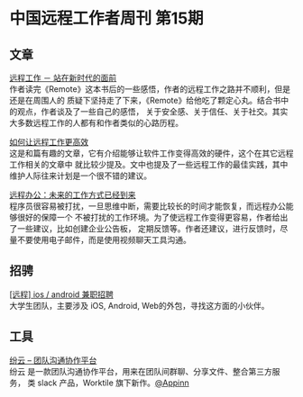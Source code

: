 # 中国远程工作者周刊 第15期

## 文章

[远程工作 － 站在新时代的面前](http://www.littledew.com/blog/1583)  
作者读完《Remote》这本书后的一些感悟，作者的远程工作之路并不顺利，但是还是在周围人的
质疑下坚持走了下来，《Remote》给他吃了颗定心丸。结合书中的观点，作者谈及了一些自己的感悟，
关于安全感、关于信任、关于社交。其实大多数远程工作的人都有和作者类似的心路历程。

[如何让远程工作更高效](http://www.12reads.cn/28222.html)  
这是和篇有趣的文章，它有介绍能够让软件工作变得高效的硬件，这个在其它远程工作相关的文章中
就比较少提及。文中也提及了一些远程工作的最佳实践，其中维护人际往来计划是一个很不错的建议。

[远程办公：未来的工作方式已经到来](http://kuailiyu.cyzone.cn/article/10650.html)  
程序员很容易被打扰，一旦思维中断，需要比较长的时间才能恢复，而远程办公能够很好的保障一个
不被打扰的工作环境。为了使远程工作变得更容易，作者给出了一些建议，比如创建企业公告板，
定期反馈等。作者还建议，进行反馈时，尽量不要使用电子邮件，而是使用视频聊天工具沟通。

## 招骋

[[远程] ios / android 兼职招聘](http://yizaoyiwan.com/discussion/376/)  
大学生团队，主要涉及 iOS, Android, Web的外包，寻找这方面的小伙伴。

## 工具

[纷云 – 团队沟通协作平台](https://lesschat.com/)  
纷云 是一款团队沟通协作平台，用来在团队间群聊、分享文件、整合第三方服务，
类 slack 产品，Worktile 旗下新作。[@Appinn](http://www.appinn.com/lesschat/)

